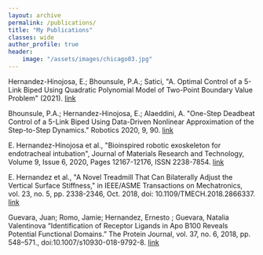 ```yaml
---
layout: archive
permalink: /publications/
title: "My Publications"
classes: wide
author_profile: true
header:
    image: "/assets/images/chicago03.jpg"
---
```


Hernandez-Hinojosa, E.; Bhounsule, P.A.;  Satici, "A. Optimal Control of a 5-Link Biped Using Quadratic Polynomial Model of Two-Point Boundary Value Problem" (2021). [link](https://pab47.github.io/papers/2021Hernandez_optimal.pdf)

Bhounsule, P.A.; Hernandez-Hinojosa, E.; Alaeddini, A. "One-Step Deadbeat Control of a 5-Link Biped Using Data-Driven Nonlinear Approximation of the Step-to-Step Dynamics." Robotics 2020, 9, 90. [link](https://www.mdpi.com/2218-6581/9/4/90)

E. Hernandez-Hinojosa et al., "Bioinspired robotic exoskeleton for endotracheal intubation", Journal of Materials Research and Technology, Volume 9, Issue 6, 2020, Pages 12167-12176, ISSN 2238-7854. [link](http://www.sciencedirect.com/science/article/pii/S2238785420316781)

E. Hernandez et al., "A Novel Treadmill That Can Bilaterally Adjust the Vertical Surface Stiffness," in IEEE/ASME Transactions on Mechatronics, vol. 23, no. 5, pp. 2338-2346, Oct. 2018, doi: 10.1109/TMECH.2018.2866337. [link](https://ieeexplore.ieee.org/document/8440756)

Guevara, Juan; Romo, Jamie; Hernandez, Ernesto ; Guevara, Natalia Valentinova “Identification of Receptor Ligands in Apo B100 Reveals Potential Functional Domains.” The Protein Journal, vol. 37, no. 6, 2018, pp. 548–571., doi:10.1007/s10930-018-9792-8. [link](https://www.ncbi.nlm.nih.gov/pmc/articles/PMC6487889/)